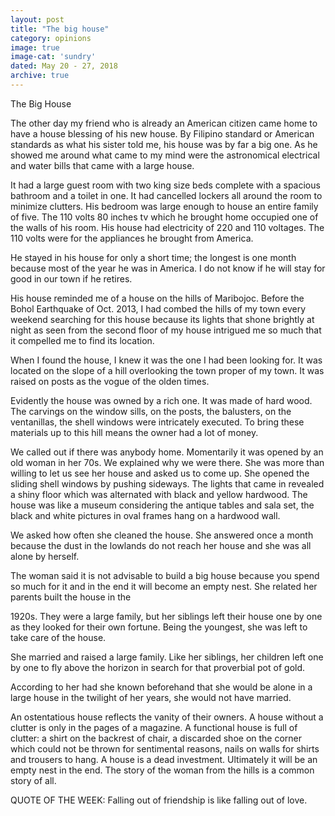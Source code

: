 ```yaml
---
layout: post
title: "The big house"
category: opinions
image: true
image-cat: 'sundry'
dated: May 20 - 27, 2018
archive: true
---
```


The Big House

The other day my friend who is already an American citizen came home to have a house blessing of his new house. By Filipino standard or American standards as what his sister told me, his house was by far a big one. As he showed me around  what came to my mind were the astronomical electrical and water bills that came with a large house.

It had a large guest room with two king size beds complete with a spacious bathroom and a toilet in one. It had cancelled lockers all around the room to minimize clutters. His bedroom was large enough to house an entire family of five. The 110 volts 80 inches tv which he brought home occupied one of the walls of his room. His house had electricity of 220 and 110 voltages. The 110 volts were for the appliances he brought from America. 

He stayed in his house for only a short time; the longest is one month because most of the year he was in America. I do not know if he will stay for good in our town if he retires.

His house reminded me of a house on the hills of Maribojoc. Before the Bohol Earthquake of Oct. 2013, I had combed the hills of my town every weekend searching for this house because its lights that shone brightly at night as seen from the second floor of my house intrigued me so much that it compelled me to find its location.

When I found the house, I knew it was the one I had been looking for. It was located on the slope of a hill overlooking the town proper of my town. It was raised on posts as the vogue of the olden times. 

Evidently the house was owned by a rich one. It was made of hard wood.  The carvings on the window sills, on the posts, the balusters, on the ventanillas, the shell windows were intricately executed. To bring these materials up to this hill means the owner had a lot of money.

We called out if there was anybody home. Momentarily it was opened by an old woman in her 70s. We explained why we were there. She was more than willing to let us see her house and asked us to come up. She opened the sliding shell windows by pushing sideways. 
The lights that came in revealed a shiny floor which was alternated with black and yellow hardwood. The house was like a museum considering the antique tables and sala set, the black and white pictures in oval frames hang on a hardwood wall.

We asked how often she cleaned the house. She answered once a month because the dust in the lowlands do not reach her house and she was all alone by herself.

The woman said it is not advisable to build a big house because you spend so much for it and in the end it will become an empty nest. She related her parents built the house in the

1920s. They were a large family, but her siblings left their house one by one as they looked for their own fortune. Being the youngest, she was left to take care of the house.

She married and raised a large family. Like her siblings, her children left one by one to fly above the horizon in search for that proverbial pot of gold. 

According to her had she known beforehand that she would be alone in a large house in the twilight of her years, she would not have married. 

An ostentatious house reflects the vanity of their owners. A house without a clutter is only in the pages of a magazine. A functional house is full of clutter: a shirt on the backrest of chair, a discarded shoe on the corner which could not be thrown for sentimental reasons, nails on walls for shirts and trousers to hang. A house is a dead investment. Ultimately it will be an empty nest in the end. The story of the woman from the hills is a common story of all.

QUOTE OF THE WEEK: Falling out of friendship is like falling out of love.




